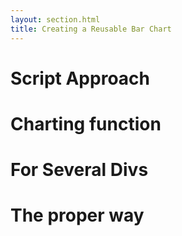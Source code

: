 ```yaml
---
layout: section.html
title: Creating a Reusable Bar Chart
---
```


<script src="/js/d3.js"></script>

# Script Approach

<script>
var data = [
  {width: 470},
  {width: 600},
  {width: 290}
];
</script>

# Charting function

# For Several Divs

# The proper way
